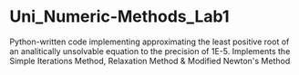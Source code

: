 # Uni_Numeric-Methods_Lab1
Python-written code implementing approximating the least positive root of an analitically unsolvable equation to the precision of 1E-5.
Implements the Simple Iterations Method, Relaxation Method & Modified Newton's Method
